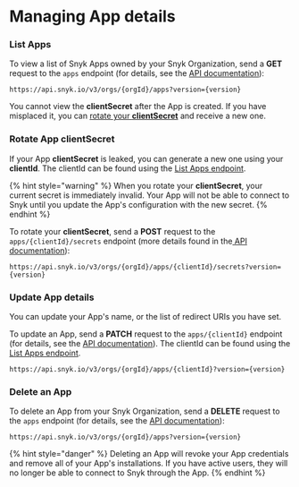 # Managing App details

### List Apps

To view a list of Snyk Apps owned by your Snyk Organization, send a **GET** request to the `apps` endpoint (for details, see the [API documentation](https://snykv3.docs.apiary.io/#reference/apps/app-management/list-existing-apps)):

```
https://api.snyk.io/v3/orgs/{orgId}/apps?version={version}
```

You cannot view the **clientSecret** after the App is created. If you have misplaced it, you can [rotate your **clientSecret**](managing-app-details.md#rotate-app-client-secret) and receive a new one.

### Rotate App clientSecret

If your App **clientSecret** is leaked, you can generate a new one using your **clientId**. The clientId can be found using the [List Apps endpoint](managing-app-details.md#view-app-details).

{% hint style="warning" %}
When you rotate your **clientSecret**, your current secret is immediately invalid. Your App will not be able to connect to Snyk until you update the App's configuration with the new secret.
{% endhint %}

To rotate your **clientSecret**, send a **POST** request to the `apps/{clientId}/secrets` endpoint (more details found in the[ API documentation](https://snykv3.docs.apiary.io/#reference/apps/manage-app-secrets/rotate-secret)):

```
https://api.snyk.io/v3/orgs/{orgId}/apps/{clientId}/secrets?version={version}
```

### Update App details

You can update your App's name, or the list of redirect URIs you have set.&#x20;

To update an App, send a **PATCH** request to the `apps/{clientId}` endpoint (for details, see the [API documentation](https://snykv3.docs.apiary.io/#reference/apps/single-app-management/delete-app)). The clientId can be found using the [List Apps endpoint](managing-app-details.md#view-app-details).

```
https://api.snyk.io/v3/orgs/{orgId}/apps/{clientId}?version={version}
```

### Delete an App

To delete an App from your Snyk Organization, send a **DELETE** request to the `apps` endpoint (for details, see the [API documentation](https://snykv3.docs.apiary.io/#reference/apps/single-app-management/delete-app)):

```
https://api.snyk.io/v3/orgs/{orgId}/apps?version={version}
```

{% hint style="danger" %}
Deleting an App will revoke your App credentials and remove all of your App's installations. If you have active users, they will no longer be able to connect to Snyk through the App.
{% endhint %}
